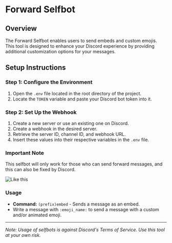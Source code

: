 # Forward Selfbot

## Overview

The Forward Selfbot enables users to send embeds and custom emojis. This tool is designed to enhance your Discord experience by providing additional customization options for your messages.

## Setup Instructions

### Step 1: Configure the Environment

1. Open the `.env` file located in the root directory of the project.
2. Locate the `TOKEN` variable and paste your Discord bot token into it.

### Step 2: Set Up the Webhook

1. Create a new server or use an existing one on Discord.
2. Create a webhook in the desired server.
3. Retrieve the server ID, channel ID, and webhook URL.
4. Insert these values into their respective variables in the `.env` file.

### Important Note

This selfbot will only work for those who can send forward messages, and this can also be fixed by Discord.

![Like this](https://media.discordapp.net/attachments/1147099196705484803/1262880001011748955/image.png)

### Usage

- **Command:** `(prefix)embed` - Sends a message as an embed.
- Write a message with `:emoji_name:` to send a message with a custom and/or animated emoji.

---
*Note: Usage of selfbots is against Discord's Terms of Service. Use this tool at your own risk.*